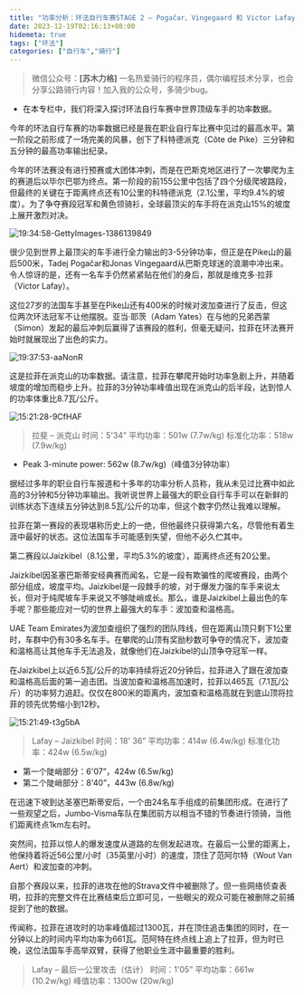 ```yaml
---
title: "功率分析：环法自行车赛STAGE 2 – Pogačar、Vingegaard 和 Victor Lafay"
date: 2023-12-19T02:16:13+08:00
hidemeta: true
tags: ["环法"]
categories: ["自行车","骑行"]
---
```


> 微信公众号：**[苏木力格]**
> 一名热爱骑行的程序员，偶尔编程技术分享，也会分享公路骑行内容！加入我的公众号，多骑少bug。

- 在本专栏中，我们将深入探讨环法自行车赛中世界顶级车手的功率数据。

今年的环法自行车赛的功率数据已经是我在职业自行车比赛中见过的最高水平。第一阶段之前形成了一场完美的风暴，创下了科特德派克（Côte
de Pike）三分钟和五分钟的最高功率输出纪录。

今年的环法赛没有进行预赛或大团体冲刺，而是在巴斯克地区进行了一次攀爬为主的赛道后以毕尔巴鄂为终点。第一阶段的前155公里中包括了四个分级爬坡路段，但最终的关键在于距离终点还有10公里的科特德派克（2.1公里，平均9.4%的坡度）。为了争夺赛段冠军和黄色领骑衫，全球最顶尖的车手将在派克山15%的坡度上展开激烈对决。

![19:34:58-GettyImages-1386139849](https://gengnuo-1257145452.cos.ap-beijing.myqcloud.com/uPic/2023-07-06/19:34:58-GettyImages-1386139849.webp)

很少见到世界上最顶尖的车手进行全力输出的3-5分钟功率，但正是在Pike山的最后500米，Tadej Pogačar和Jonas
Vingegaard从巴斯克球迷的浪潮中冲出来。令人惊讶的是，还有一名车手仍然紧紧贴在他们的身后，那就是维克多·拉菲（Victor Lafay）。

这位27岁的法国车手甚至在Pike山还有400米的时候对波加查进行了反击，但这位两次环法冠军不让他摆脱。亚当·耶茨（Adam
Yates）在与他的兄弟西蒙（Simon）发起的最后冲刺后赢得了该赛段的胜利，但毫无疑问，拉菲在环法赛开始时就展现出了出色的实力。

![19:37:53-aaNonR](https://gengnuo-1257145452.cos.ap-beijing.myqcloud.com/uPic/2023-07-06/19:37:53-aaNonR.jpg)

这是拉菲在派克山的功率数据。请注意，拉菲在攀爬开始时功率急剧上升，并随着坡度的增加而稳步上升。拉菲的3分钟功率峰值出现在派克山的后半段，达到惊人的功率体重比8.7瓦/公斤。

![15:21:28-9CfHAF](https://gengnuo-1257145452.cos.ap-beijing.myqcloud.com/uPic/2023-07-06/15:21:28-9CfHAF.jpg)

> 拉斐 – 派克山
> 时间：5'34”
> 平均功率：501w (7.7w/kg)
> 标准化功率：518w (7.9w/kg)

* Peak 3-minute power: 562w (8.7w/kg)（峰值3分钟功率）

据经过多年的职业自行车报道和十多年的功率分析人员称，我从未见过比赛中如此高的3分钟和5分钟功率输出。我听说世界上最强大的职业自行车手可以在新鲜的训练状态下连续五分钟达到8.5瓦/公斤的功率，但这个数字仍然让我难以理解。

拉菲在第一赛段的表现堪称历史上的一绝，但他最终只获得第六名，尽管他有着生涯中最好的状态。这位法国车手可能感到失望，但他不必久伫其中。

第二赛段以Jaizkibel（8.1公里，平均5.3%的坡度），距离终点还有20公里。

Jaizkibel因圣塞巴斯蒂安经典赛而闻名，它是一段有欺骗性的爬坡赛段，由两个部分组成，坡度平均。Jaizkibel是一段棘手的坡，对于爆发力强的车手来说太长，但对于纯爬坡车手来说又不够陡峭或长。那么，谁是Jaizkibel上最出色的车手呢？那些能应对一切的世界上最强大的车手：波加查和温格高。

UAE Team Emirates为波加查组织了强烈的团队阵线，但在距离山顶只剩下1公里时，车群中仍有30多名车手。在攀爬的山顶有奖励秒数可争夺的情况下，波加查和温格高让其他车手无法追及，就像他们在Jaizkibel的山顶争夺冠军一样。

在Jaizkibel上以近6.5瓦/公斤的功率持续将近20分钟后，拉菲进入了跟在波加查和温格高后面的第一追击团。当波加查和温格高加速时，拉菲以465瓦（7.1瓦/公斤）的功率努力追赶。仅仅在800米的距离内，波加查和温格高就在到底山顶将拉菲的领先优势缩小到12秒。

![15:21:49-t3g5bA](https://gengnuo-1257145452.cos.ap-beijing.myqcloud.com/uPic/2023-07-06/15:21:49-t3g5bA.jpg)

> Lafay – Jaizkibel
> 时间：18' 36”
> 平均功率：414w (6.4w/kg)
> 标准化功率：424w (6.5w/kg)

* 第一个陡峭部分：6'07”，424w (6.5w/kg)
* 第二个陡峭部分：8'40”，443w (6.8w/kg)

在迅速下坡到达圣塞巴斯蒂安后，一个由24名车手组成的前集团形成。在进行了一些观望之后，Jumbo-Visma车队在集团前方以相当不错的节奏进行领骑，当他们距离终点1km左右时。

突然间，拉菲以惊人的爆发速度从道路的左侧发起进攻。在最后一公里的距离上，他保持着将近56公里/小时（35英里/小时）的速度，顶住了范阿尔特（Wout
Van Aert）和波加查的冲刺。

自那个赛段以来，拉菲的进攻在他的Strava文件中被删除了。但一些网络侦查表明，拉菲的完整文件在比赛结束后立即可见，一些眼尖的观众可能在被删除之前捕捉到了他的数据。

传闻称，拉菲在进攻时的功率峰值超过1300瓦，并在顶住追击集团的同时，在一分钟以上的时间内平均功率为661瓦。范阿特在终点线上追上了拉菲，但为时已晚，这位法国车手高举双臂，获得了他职业生涯中最重要的胜利。


> Lafay – 最后一公里攻击（估计）
> 时间：1'05”
> 平均功率：661w (10.2w/kg)
> 峰值功率：1300w (20w/kg)


